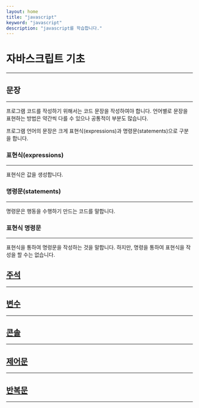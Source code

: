 ```yaml
---
layout: home
title: "javascript"
keyword: "javascript"
description: "javascript를 학습합니다."
---
```


# 자바스크립트 기초
---

## 문장
---
프로그램 코드를 작성하기 위해서는 코드 문장을 작성하여야 합니다. 언어별로 문장을 표현하는 방법은 약간씩 다를 수 있으나 공통적이 부분도 많습니다.

프로그램 언어의 문장은 크게 표현식(expressions)과 명령문(statements)으로 구분을 합니다. 

### 표현식(expressions)
---
표현식은 값을 생성합니다. 

### 명령문(statements)
---
명령문은 행동을 수행하기 만드는 코드를 말합니다.

### 표현식 명령문
---
표현식을 통하여 명령문을 작성하는 것을 말합니다.
하지만, 명령을 통하여 표현식을 작성을 할 수는 없습니다.

## [주석](comment)
---

## [변수](variable)
---

## [콘솔](console)
---

## [제어문](condition)
---

## [반복문](loop)
---